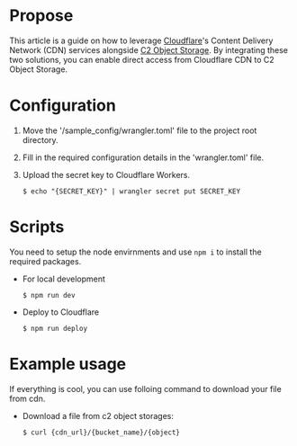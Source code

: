 # Propose
This article is a guide on how to leverage [Cloudflare](https://developers.cloudflare.com/workers/)'s Content Delivery Network (CDN) services alongside [C2 Object Storage](https://c2.synology.com/zh-tw/object-storage/overview). By integrating these two solutions,  you can enable direct access from Cloudflare CDN to C2 Object Storage.

# Configuration
1. Move the '/sample_config/wrangler.toml' file to the project root directory.
2. Fill in the required configuration details in the 'wrangler.toml' file.
3. Upload the secret key to Cloudflare Workers.

	```
	$ echo "{SECRET_KEY}" | wrangler secret put SECRET_KEY
	```


# Scripts
You need to setup the node envirnments and use `npm i` to install the required packages.
- For local development
	```
	$ npm run dev
	```
- Deploy to Cloudflare
	```
	$ npm run deploy
	```

# Example usage
If everything is cool, you can use folloing command to download your file from cdn.
- Download a file from c2 object storages:
	```
	$ curl {cdn_url}/{bucket_name}/{object}
	```
